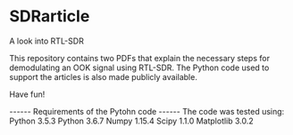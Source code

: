 # SDRarticle
A look into RTL-SDR

This repository contains two PDFs that explain the necessary steps for demodulating an OOK signal using RTL-SDR.
The Python code used to support the articles is also made publicly available.

Have fun!

------ Requirements of the Pytohn code ------
The code was tested using:
Python 3.5.3
Python 3.6.7
Numpy 1.15.4
Scipy 1.1.0
Matplotlib 3.0.2


